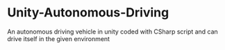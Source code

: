 # Unity-Autonomous-Driving
An autonomous driving vehicle in unity coded with CSharp script and can drive itself in the given environment
